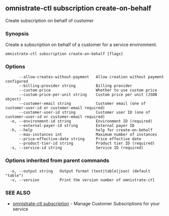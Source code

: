 ## omnistrate-ctl subscription create-on-behalf

Create subscription on behalf of customer

### Synopsis

Create a subscription on behalf of a customer for a service environment.

```
omnistrate-ctl subscription create-on-behalf [flags]
```

### Options

```
      --allow-creates-without-payment   Allow creation without payment configured
      --billing-provider string         Billing provider
      --custom-price                    Whether to use custom price
      --custom-price-per-unit string    Custom price per unit (JSON object)
      --customer-email string           Customer email (one of customer-user-id or customer-email required)
      --customer-user-id string         Customer user ID (one of customer-user-id or customer-email required)
  -e, --environment-id string           Environment ID (required)
      --external-payer-id string        External payer ID
  -h, --help                            help for create-on-behalf
      --max-instances int               Maximum number of instances
      --price-effective-date string     Price effective date
      --product-tier-id string          Product tier ID (required)
  -s, --service-id string               Service ID (required)
```

### Options inherited from parent commands

```
  -o, --output string   Output format (text|table|json) (default "table")
  -v, --version         Print the version number of omnistrate-ctl
```

### SEE ALSO

* [omnistrate-ctl subscription](omnistrate-ctl_subscription.md)	 - Manage Customer Subscriptions for your service

